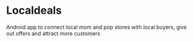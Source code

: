 # Localdeals
Android app to connect local mom and pop stores with local buyers, give out offers and attract more customers
